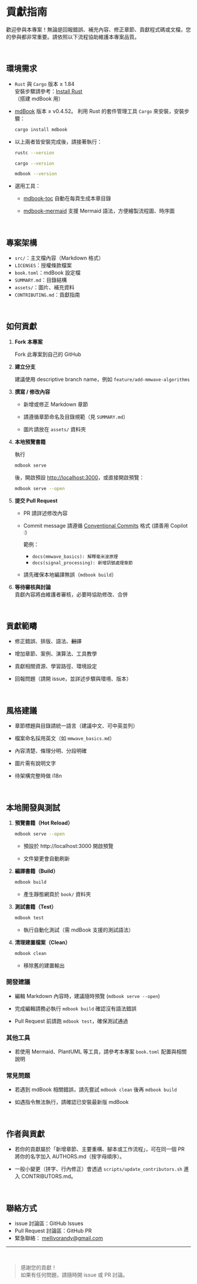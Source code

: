 # 貢獻指南

歡迎參與本專案！無論是回報錯誤、補充內容、修正章節、貢獻程式碼或文檔，您的參與都非常重要。請依照以下流程協助維護本專案品質。

<br>

## 環境需求

- `Rust` 與 `Cargo` 版本 ≥ 1.84  <br>
    安裝步驟請參考：[Install Rust](https://www.rust-lang.org/tools/install)  <br>
    （搭建 mdBook 用）

- [mdBook](https://github.com/rust-lang/mdBook) 版本 ≥ v0.4.52。
    利用 Rust 的套件管理工具 `Cargo` 來安裝，安裝步驟：
    ```bash
    cargo install mdbook
    ```

- 以上兩者皆安裝完成後，請接著執行：
    ```bash
    rustc --version
    ```
    ```bash
    cargo --version
    ```
    ```bash
    mdbook --version
    ```

- 選用工具：
  - [mdbook-toc](https://github.com/badboy/mdbook-toc)
    自動在每頁生成本章目錄

  - [mdbook-mermaid](https://github.com/badboy/mdbook-mermaid)
    支援 Mermaid 語法，方便繪製流程圖、時序圖

<br>

## 專案架構

- `src/`：主文檔內容（Markdown 格式）
- `LICENSES`：授權條款檔案
- `book.toml`：mdBook 設定檔
- `SUMMARY.md`：目錄結構
- `assets/`：圖片、補充資料
- `CONTRIBUTING.md`：貢獻指南

<br>

## 如何貢獻

1. **Fork 本專案**  

   Fork 此專案到自己的 GitHub

2. **建立分支** 

   建議使用 descriptive branch name，例如 `feature/add-mmwave-algorithms`

3. **撰寫 / 修改內容**

   - 新增或修正 Markdown 章節

   - 請遵循章節命名及目錄規範（見 `SUMMARY.md`）

   - 圖片請放在 `assets/` 資料夾

4. **本地預覽書籍**  
   
   執行
   ```bash
   mdbook serve
   ```
   後，開啟預設 [http://localhost:3000](http://localhost:3000)，或直接開啟預覽：
   ```bash
   mdbook serve --open
   ```

5. **提交 Pull Request**  
   - PR 請詳述修改內容

   - Commit message 請遵循 [Conventional Commits](https://www.conventionalcommits.org/zh-hant/v1.0.0/) 格式 (請善用 Copilot :) <br>
     
     範例：  
      - `docs(mmwave_basics): 解釋毫米波原理`  
      - `docs(signal_processing): 新增訊號處理章節`

   - 請先確保本地編譯無誤（`mdbook build`）

6. **等待審核與討論**  
   貢獻內容將由維護者審核，必要時協助修改、合併

<br>

## 貢獻範疇

- 修正錯誤、排版、語法、~~翻譯~~

- 增加章節、案例、演算法、工具教學

- 貢獻相關資源、學習路徑、環境設定

- 回報問題（請開 issue，並詳述步驟與環境、版本）

<br>

## 風格建議

- 章節標題與目錄請統一語言（建議中文、可中英並列）

- 檔案命名採用英文（如 `mmwave_basics.md`）

- 內容清楚、條理分明、分段明確

- 圖片需有說明文字

- 待架構完整時做 i18n

<br>

## 本地開發與測試

1. **預覽書籍（Hot Reload）**
   ```bash
   mdbook serve --open
   ```
   - 預設於 http://localhost:3000 開啟預覽

   - 文件變更會自動刷新

2. **編譯書籍（Build）**
   ```bash
   mdbook build
   ```
   - 產生靜態網頁於 `book/` 資料夾

3. **測試書籍（Test）**
   ```bash
   mdbook test
   ```
   - 執行自動化測試（需 mdBook 支援的測試語法）

4. **清理建置檔案（Clean）**
   ```bash
   mdbook clean
   ```
   - 移除舊的建置輸出

### 開發建議

- 編輯 Markdown 內容時，建議隨時預覽 (`mdbook serve --open`)

- 完成編輯請務必執行 `mdbook build` 確認沒有語法錯誤

- Pull Request 前請跑 `mdbook test`，確保測試通過

### 其他工具

- 若使用 Mermaid、PlantUML 等工具，請參考本專案 `book.toml` 配置與相關說明

### 常見問題

- 若遇到 mdBook 相關錯誤，請先嘗試 `mdbook clean` 後再 `mdbook build`

- 如遇指令無法執行，請確認已安裝最新版 mdBook

<br>

## 作者與貢獻

- 若你的貢獻屬於「新增章節、主要重構、腳本或工作流程」，可在同一個 PR 將你的名字加入 AUTHORS.md（按字母順序）。

- 一般小變更（拼字、行內修正）會透過 `scripts/update_contributors.sh` 進入 CONTRIBUTORS.md。

<br>

## 聯絡方式

- issue 討論區：GitHub Issues
- Pull Request 討論區：GitHub PR
- 緊急聯絡： mellivorandy@gmail.com

---
<br>

> 感謝您的貢獻！ <br>
> 如果有任何問題，請隨時開 issue 或 PR 討論。
